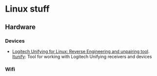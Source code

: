 # Linux stuff

## Hardware

### Devices

- [Logitech Unifying for Linux: Reverse Engineering and unpairing tool](https://lekensteyn.nl/logitech-unifying.html). [ltunify](https://git.lekensteyn.nl/ltunify/): Tool for working with Logitech Unifying receivers and devices

### Wifi

